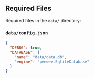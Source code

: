 ## Required Files

Required files in the `data/` directory:

### `data/config.json`

```json
{
  "DEBUG": true,
  "DATABASE": {
    "name": "data/data.db",
    "engine": "peewee.SqliteDatabase"
  }
}
```
